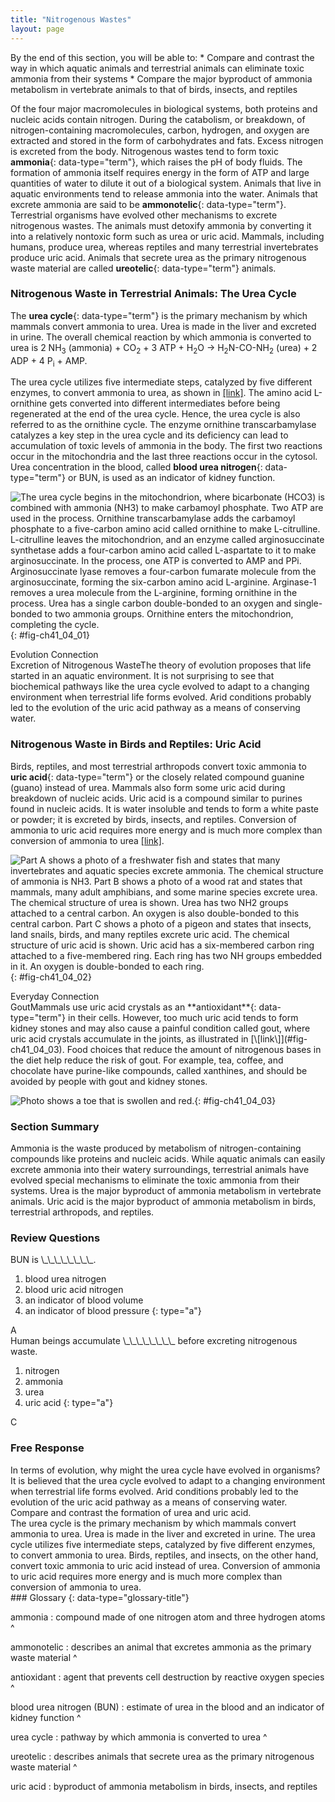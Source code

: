 ```yaml
---
title: "Nitrogenous Wastes"
layout: page
---
```



<div data-type="abstract" markdown="1">
By the end of this section, you will be able to:
* Compare and contrast the way in which aquatic animals and terrestrial animals can eliminate toxic ammonia from their systems
* Compare the major byproduct of ammonia metabolism in vertebrate animals to that of birds, insects, and reptiles

</div>

Of the four major macromolecules in biological systems, both proteins and nucleic acids contain nitrogen. During the catabolism, or breakdown, of nitrogen-containing macromolecules, carbon, hydrogen, and oxygen are extracted and stored in the form of carbohydrates and fats. Excess nitrogen is excreted from the body. Nitrogenous wastes tend to form toxic **ammonia**{: data-type="term"}, which raises the pH of body fluids. The formation of ammonia itself requires energy in the form of ATP and large quantities of water to dilute it out of a biological system. Animals that live in aquatic environments tend to release ammonia into the water. Animals that excrete ammonia are said to be **ammonotelic**{: data-type="term"}. Terrestrial organisms have evolved other mechanisms to excrete nitrogenous wastes. The animals must detoxify ammonia by converting it into a relatively nontoxic form such as urea or uric acid. Mammals, including humans, produce urea, whereas reptiles and many terrestrial invertebrates produce uric acid. Animals that secrete urea as the primary nitrogenous waste material are called **ureotelic**{: data-type="term"} animals.

### Nitrogenous Waste in Terrestrial Animals: The Urea Cycle

The **urea cycle**{: data-type="term"} is the primary mechanism by which mammals convert ammonia to urea. Urea is made in the liver and excreted in urine. The overall chemical reaction by which ammonia is converted to urea is 2 NH<sub>3</sub> (ammonia) + CO<sub>2</sub> + 3 ATP + H<sub>2</sub>O → H<sub>2</sub>N-CO-NH<sub>2</sub> (urea) + 2 ADP + 4 P<sub>i</sub> + AMP.

The urea cycle utilizes five intermediate steps, catalyzed by five different enzymes, to convert ammonia to urea, as shown in [\[link\]](#fig-ch41_04_01). The amino acid L-ornithine gets converted into different intermediates before being regenerated at the end of the urea cycle. Hence, the urea cycle is also referred to as the ornithine cycle. The enzyme ornithine transcarbamylase catalyzes a key step in the urea cycle and its deficiency can lead to accumulation of toxic levels of ammonia in the body. The first two reactions occur in the mitochondria and the last three reactions occur in the cytosol. Urea concentration in the blood, called **blood urea nitrogen**{: data-type="term"} or BUN, is used as an indicator of kidney function.

 ![ The urea cycle begins in the mitochondrion, where bicarbonate (HCO3) is combined with ammonia (NH3) to make carbamoyl phosphate. Two ATP are used in the process. Ornithine transcarbamylase adds the carbamoyl phosphate to a five-carbon amino acid called ornithine to make L-citrulline. L-citrulline leaves the mitochondrion, and an enzyme called arginosuccinate synthetase adds a four-carbon amino acid called L-aspartate to it to make arginosuccinate. In the process, one ATP is converted to AMP and PPi. Arginosuccinate lyase removes a four-carbon fumarate molecule from the arginosuccinate, forming the six-carbon amino acid L-arginine. Arginase-1 removes a urea molecule from the L-arginine, forming ornithine in the process. Urea has a single carbon double-bonded to an oxygen and single-bonded to two ammonia groups. Ornithine enters the mitochondrion, completing the cycle.](../resources/Figure_41_04_01.jpg "The urea cycle converts ammonia to urea."){: #fig-ch41_04_01}

<div data-type="note" data-has-label="true" class="evolution" data-label="" markdown="1">
<div data-type="title">
Evolution Connection
</div>
<span data-type="title">Excretion of Nitrogenous Waste</span>The theory of evolution proposes that life started in an aquatic environment. It is not surprising to see that biochemical pathways like the urea cycle evolved to adapt to a changing environment when terrestrial life forms evolved. Arid conditions probably led to the evolution of the uric acid pathway as a means of conserving water.

</div>

### Nitrogenous Waste in Birds and Reptiles: Uric Acid

Birds, reptiles, and most terrestrial arthropods convert toxic ammonia to **uric acid**{: data-type="term"} or the closely related compound guanine (guano) instead of urea. Mammals also form some uric acid during breakdown of nucleic acids. Uric acid is a compound similar to purines found in nucleic acids. It is water insoluble and tends to form a white paste or powder; it is excreted by birds, insects, and reptiles. Conversion of ammonia to uric acid requires more energy and is much more complex than conversion of ammonia to urea [\[link\]](#fig-ch41_04_02).

 ![Part A shows a photo of a freshwater fish and states that many invertebrates and aquatic species excrete ammonia. The chemical structure of ammonia is NH3. Part B shows a photo of a wood rat and states that mammals, many adult amphibians, and some marine species excrete urea. The chemical structure of urea is shown. Urea has two NH2 groups attached to a central carbon. An oxygen is also double-bonded to this central carbon. Part C shows a photo of a pigeon and states that insects, land snails, birds, and many reptiles excrete uric acid. The chemical structure of uric acid is shown. Uric acid has a six-membered carbon ring attached to a five-membered ring. Each ring has two NH groups embedded in it. An oxygen is double-bonded to each ring.](../resources/Figure_41_04_02abc.jpg "Nitrogenous waste is excreted in different forms by different species. These include (a) ammonia, (b) urea, and (c) uric acid. (credit a: modification of work by Eric Engbretson, USFWS; credit b: modification of work by B. &quot;Moose&quot; Peterson, USFWS; credit c: modification of work by Dave Menke, USFWS)"){: #fig-ch41_04_02}

<div data-type="note" data-has-label="true" class="everyday" data-label="" markdown="1">
<div data-type="title">
Everyday Connection
</div>
<span data-type="title">Gout</span>Mammals use uric acid crystals as an **antioxidant**{: data-type="term"} in their cells. However, too much uric acid tends to form kidney stones and may also cause a painful condition called gout, where uric acid crystals accumulate in the joints, as illustrated in [\[link\]](#fig-ch41_04_03). Food choices that reduce the amount of nitrogenous bases in the diet help reduce the risk of gout. For example, tea, coffee, and chocolate have purine-like compounds, called xanthines, and should be avoided by people with gout and kidney stones.

![Photo shows a toe that is swollen and red.](../resources/Figure_41_04_03.jpg "Gout causes the inflammation visible in this person&#x2019;s left big toe joint. (credit: &quot;Gonzosft&quot;/Wikimedia Commons)"){: #fig-ch41_04_03}


</div>

### Section Summary

Ammonia is the waste produced by metabolism of nitrogen-containing compounds like proteins and nucleic acids. While aquatic animals can easily excrete ammonia into their watery surroundings, terrestrial animals have evolved special mechanisms to eliminate the toxic ammonia from their systems. Urea is the major byproduct of ammonia metabolism in vertebrate animals. Uric acid is the major byproduct of ammonia metabolism in birds, terrestrial arthropods, and reptiles.

### Review Questions

<div data-type="exercise">
<div data-type="problem" markdown="1">
BUN is \_\_\_\_\_\_\_\_.

1.  blood urea nitrogen
2.  blood uric acid nitrogen
3.  an indicator of blood volume
4.  an indicator of blood pressure
{: type="a"}

</div>
<div data-type="solution" markdown="1">
A

</div>
</div>

<div data-type="exercise">
<div data-type="problem" markdown="1">
Human beings accumulate \_\_\_\_\_\_\_\_ before excreting nitrogenous waste.

1.  nitrogen
2.  ammonia
3.  urea
4.  uric acid
{: type="a"}

</div>
<div data-type="solution" markdown="1">
C

</div>
</div>

### Free Response

<div data-type="exercise">
<div data-type="problem" markdown="1">
In terms of evolution, why might the urea cycle have evolved in organisms?

</div>
<div data-type="solution" markdown="1">
It is believed that the urea cycle evolved to adapt to a changing environment when terrestrial life forms evolved. Arid conditions probably led to the evolution of the uric acid pathway as a means of conserving water.

</div>
</div>

<div data-type="exercise">
<div data-type="problem" markdown="1">
Compare and contrast the formation of urea and uric acid.

</div>
<div data-type="solution" markdown="1">
The urea cycle is the primary mechanism by which mammals convert ammonia to urea. Urea is made in the liver and excreted in urine. The urea cycle utilizes five intermediate steps, catalyzed by five different enzymes, to convert ammonia to urea. Birds, reptiles, and insects, on the other hand, convert toxic ammonia to uric acid instead of urea. Conversion of ammonia to uric acid requires more energy and is much more complex than conversion of ammonia to urea.

</div>
</div>

<div data-type="glossary" markdown="1">
### Glossary
{: data-type="glossary-title"}

ammonia
: compound made of one nitrogen atom and three hydrogen atoms
^

ammonotelic
: describes an animal that excretes ammonia as the primary waste material
^

antioxidant
: agent that prevents cell destruction by reactive oxygen species
^

blood urea nitrogen (BUN)
: estimate of urea in the blood and an indicator of kidney function
^

urea cycle
: pathway by which ammonia is converted to urea
^

ureotelic
: describes animals that secrete urea as the primary nitrogenous waste material
^

uric acid
: byproduct of ammonia metabolism in birds, insects, and reptiles

</div>

